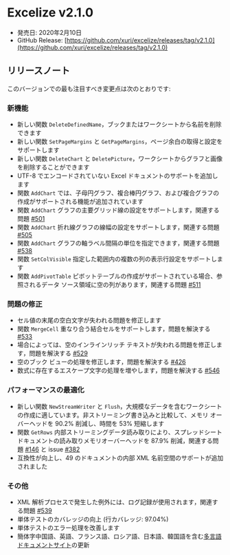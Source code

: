 # Excelize v2.1.0

* 発売日: 2020年2月10日
* GitHub Release: [https://github.com/xuri/excelize/releases/tag/v2.1.0](https://github.com/xuri/excelize/releases/tag/v2.1.0)

## リリースノート

このバージョンでの最も注目すべき変更点は次のとおりです:

### 新機能

* 新しい関数 `DeleteDefinedName`，ブックまたはワークシートから名前を削除できます
* 新しい関数 `SetPageMargins` と `GetPageMargins`，ページ余白の取得と設定をサポートします
* 新しい関数 `DeleteChart` と `DeletePicture`，ワークシートからグラフと画像を削除することができます
* UTF-8 でエンコードされていない Excel ドキュメントのサポートを追加します
* 関数 `AddChart` では、子母円グラフ、複合棒円グラフ、および複合グラフの作成がサポートされる機能が追加されています
* 関数 `AddChart` グラフの主要グリッド線の設定をサポートします，関連する問題 [#501](https://github.com/xuri/excelize/issues/501)
* 関数 `AddChart` 折れ線グラフの線幅の設定をサポートします，関連する問題 [#505](https://github.com/xuri/excelize/issues/505)
* 関数 `AddChart` グラフの軸ラベル間隔の単位を指定できます，関連する問題 [#538](https://github.com/xuri/excelize/issues/538)
* 関数 `SetColVisible` 指定した範囲内の複数の列の表示行設定をサポートします
* 関数 `AddPivotTable` ピボットテーブルの作成がサポートされている場合、参照されるデータ ソース領域に空の列があります，関連する問題 [#511](https://github.com/xuri/excelize/issues/511)

### 問題の修正

* セル値の末尾の空白文字が失われる問題を修正します
* 関数 `MergeCell` 重なり合う結合セルをサポートします，問題を解決する [#533](https://github.com/xuri/excelize/issues/533)
* 場合によっては、空のインラインリッチ テキストが失われる問題を修正します，問題を解決する [#529](https://github.com/xuri/excelize/issues/529)
* 空のブック ビューの処理を修正します，問題を解決する [#426](https://github.com/xuri/excelize/issues/426)
* 数式に存在するエスケープ文字の処理を増やします，問題を解決する [#546](https://github.com/xuri/excelize/issues/546)

### パフォーマンスの最適化

* 新しい関数 `NewStreamWriter` と `Flush`，大規模なデータを含むワークシートの作成に適しています。非ストリーミング書き込みと比較して、メモリ オーバーヘッドを 90.2% 削減し、時間を 53% 短縮します
* 関数 `GetRows` 内部ストリーミングデータ読み取りにより、スプレッドシートドキュメントの読み取りメモリオーバーヘッドを 87.9% 削減，関連する問題 [#146](https://github.com/xuri/excelize/issues/146) と issue [#382](https://github.com/xuri/excelize/issues/382)
* 互換性が向上し、49 のドキュメントの内部 XML 名前空間のサポートが追加されました

### その他

* XML 解析プロセスで発生した例外には、ログ記録が使用されます，関連する問題 [#539](https://github.com/xuri/excelize/issues/539)
* 単体テストのカバレッジの向上 (行カバレッジ: 97.04%)
* 単体テストのエラー処理を改善します
* 簡体字中国語、英語、フランス語、ロシア語、日本語、韓国語を含む[多言語ドキュメントサイト](https://xuri.me/excelize)の更新
